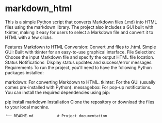 # markdown_html
This is a simple Python script that converts Markdown files (.md) into HTML files using the markdown library. The project also includes a GUI built with tkinter, making it easy for users to select a Markdown file and convert it to HTML with a few clicks.

Features
Markdown to HTML Conversion: Convert .md files to .html.
Simple GUI: Built with tkinter for an easy-to-use graphical interface.
File Selection: Choose the input Markdown file and specify the output HTML file location.
Status Notifications: Display status updates and success/error messages.
Requirements
To run the project, you'll need to have the following Python packages installed:

markdown: For converting Markdown to HTML.
tkinter: For the GUI (usually comes pre-installed with Python).
messagebox: For pop-up notifications.
You can install the required dependencies using pip:

pip install markdown
Installation
Clone the repository or download the files to your local machine.


    └── README.md           # Project documentation
